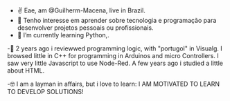 -  ✌ Eae, am @Guilherm-Macena, live in Brazil.
- 👀 Tenho interesse em aprender sobre tecnologia e programação para desenvolver projetos pessoais ou profissionais.
- 🌱 I’m currently learning Python,.
 
-🧐 2 years ago i reviewwed programming logic, with "portugol" in Visualg.
     I browsed little in C++ for programming in Arduinos and micro Controllers.
     I saw very little Javascript to use Node-Red.
     A few years ago i studied a little about HTML.
     
-🤓 I am a layman in affairs, but i love to learn:
     I AM MOTIVATED TO LEARN TO DEVELOP SOLUTIONS!
     
